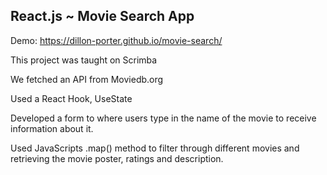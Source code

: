 ## React.js ~ Movie Search App

Demo: https://dillon-porter.github.io/movie-search/

This project was taught on Scrimba

We fetched an API from Moviedb.org

Used a React Hook, UseState

Developed a form to where users type in the name of the movie to receive information about it.

Used JavaScripts .map() method to filter through different movies and retrieving the movie poster, ratings and description. 




